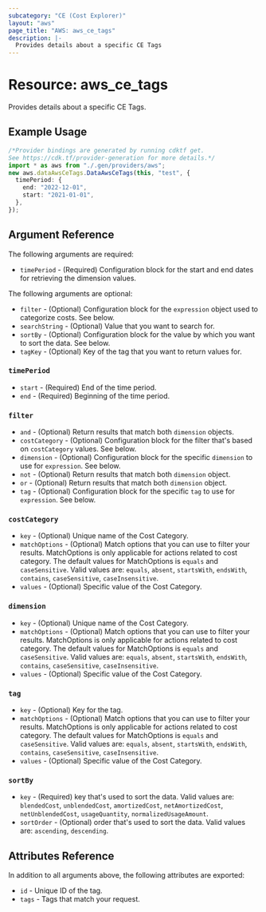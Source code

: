 ```yaml
---
subcategory: "CE (Cost Explorer)"
layout: "aws"
page_title: "AWS: aws_ce_tags"
description: |-
  Provides details about a specific CE Tags
---
```


# Resource: aws\_ce\_tags

Provides details about a specific CE Tags.

## Example Usage

```typescript
/*Provider bindings are generated by running cdktf get.
See https://cdk.tf/provider-generation for more details.*/
import * as aws from "./.gen/providers/aws";
new aws.dataAwsCeTags.DataAwsCeTags(this, "test", {
  timePeriod: {
    end: "2022-12-01",
    start: "2021-01-01",
  },
});

```

## Argument Reference

The following arguments are required:

* `timePeriod` - (Required) Configuration block for the start and end dates for retrieving the dimension values.

The following arguments are optional:

* `filter` - (Optional) Configuration block for the `expression` object used to categorize costs. See below.
* `searchString` - (Optional) Value that you want to search for.
* `sortBy` - (Optional) Configuration block for the value by which you want to sort the data. See below.
* `tagKey` - (Optional) Key of the tag that you want to return values for.

### `timePeriod`

* `start` - (Required) End of the time period.
* `end` - (Required) Beginning of the time period.

### `filter`

* `and` - (Optional) Return results that match both `dimension` objects.
* `costCategory` - (Optional) Configuration block for the filter that's based on `costCategory` values. See below.
* `dimension` - (Optional) Configuration block for the specific `dimension` to use for `expression`. See below.
* `not` - (Optional) Return results that match both `dimension` object.
* `or` - (Optional) Return results that match both `dimension` object.
* `tag` - (Optional) Configuration block for the specific `tag` to use for `expression`. See below.

### `costCategory`

* `key` - (Optional) Unique name of the Cost Category.
* `matchOptions` - (Optional) Match options that you can use to filter your results. MatchOptions is only applicable for actions related to cost category. The default values for MatchOptions is `equals` and `caseSensitive`. Valid values are: `equals`,  `absent`, `startsWith`, `endsWith`, `contains`, `caseSensitive`, `caseInsensitive`.
* `values` - (Optional) Specific value of the Cost Category.

### `dimension`

* `key` - (Optional) Unique name of the Cost Category.
* `matchOptions` - (Optional) Match options that you can use to filter your results. MatchOptions is only applicable for actions related to cost category. The default values for MatchOptions is `equals` and `caseSensitive`. Valid values are: `equals`,  `absent`, `startsWith`, `endsWith`, `contains`, `caseSensitive`, `caseInsensitive`.
* `values` - (Optional) Specific value of the Cost Category.

### `tag`

* `key` - (Optional) Key for the tag.
* `matchOptions` - (Optional) Match options that you can use to filter your results. MatchOptions is only applicable for actions related to cost category. The default values for MatchOptions is `equals` and `caseSensitive`. Valid values are: `equals`,  `absent`, `startsWith`, `endsWith`, `contains`, `caseSensitive`, `caseInsensitive`.
* `values` - (Optional) Specific value of the Cost Category.

### `sortBy`

* `key` - (Required) key that's used to sort the data. Valid values are: `blendedCost`,  `unblendedCost`, `amortizedCost`, `netAmortizedCost`, `netUnblendedCost`, `usageQuantity`, `normalizedUsageAmount`.
* `sortOrder` - (Optional) order that's used to sort the data. Valid values are: `ascending`,  `descending`.

## Attributes Reference

In addition to all arguments above, the following attributes are exported:

* `id` - Unique ID of the tag.
* `tags` - Tags that match your request.
